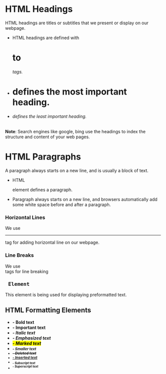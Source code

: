 # HTML Headings

HTML headings are titles or subtitles that we present or display on our webpage.

- HTML headings are defined with <h1> to <h6> tags.
- <h1> defines the most important heading.
- <h6> defines the least important heading.


**Note**: Search engines like google, bing use the headings to index the structure and content of your web pages.


# HTML Paragraphs

A paragraph always starts on a new line, and is usually a block of text.

- HTML <p> element defines a paragraph.
- Paragraph always starts on a new line, and browsers automatically add some white space before and after a paragraph.

### Horizontal Lines

We use <hr> tag for adding horizontal line on our webpage.

### Line Breaks

We use <br> tags for line breaking

### <pre> Element

This element is being used for displaying preformatted text.

## HTML Formatting Elements

- <b> - Bold text
- <strong> - Important text
- <i> - Italic text
- <em> - Emphasized text
- <mark> - Marked text
- <small> - Smaller text
- <del> - Deleted text
- <ins> - Inserted text
- <sub> - Subscript text
- <sup> - Superscript text

